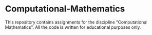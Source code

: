 # Computational-Mathematics
This repository contains assignments for the discipline "Computational Mathematics". All the code is written for educational purposes only.
